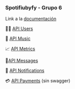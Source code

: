 ### Spotifiubyfy - Grupo 6

Link a la [documentación](https://drive.google.com/drive/folders/1TAglv7n-_tC0itWWZ-pb8r2ua5xd-bIy?usp=sharing)

🧑‍💻 [API Users](http://spotifiubyfy-users.herokuapp.com/docs)

🎼 [API Music](http://spotifiubyfy-music.herokuapp.com/docs)

📈 [API Metrics](http://spotifiubyfy-metrics.herokuapp.com/docs)

📨[API Messages](http://spotifiubyfy-messages.herokuapp.com/docs)

📩 [API Notifications](http://spotifiubyfy-notifications.herokuapp.com/doc)

💳 [API Payments](http://spotifiubyfy-payments.herokuapp.com/) (sin swagger)
